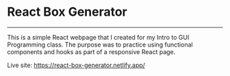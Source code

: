 # React Box Generator
---------------------

This is a simple React webpage that I created for my Intro to GUI Programming class. The purpose was to practice using functional components and hooks as part of a responsive React page.

Live site: https://react-box-generator.netlify.app/
